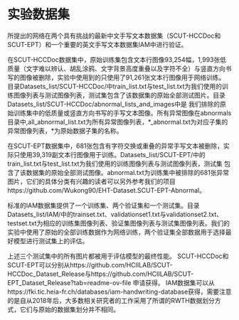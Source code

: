 # 实验数据集

所提出的网络在两个具有挑战的最新中文手写文本数据集（SCUT-HCCDoc和SCUT-EPT）和一个重要的英文手写文本数据集IAM中进行验证。

在SCUT-HCCDoc数据集中，原始训练集包含文本行图像93,254幅，1,993张低质量（文字难以辨认、胡乱涂鸦、文字背景高度重叠以及字符不全）与竖直方向书写的图像被删除，实验中使用到的只使用了91,261张文本行图像用于网络训练。
目录Datasets_list/SCUT-HCCDoc/中train_list.txt与test_list.txt为我们使用的训练图像列表与测试图像列表，测试集包含了该数据集的原始全部测试图片。目录Datasets_list/SCUT-HCCDoc/abnormal_lists_and_images中是
我们排除的原始训练集中的低质量或竖直方向书写的手写文本图像。所有异常图像在abnormals目录中,all_abnormal_list.txt为所有异常图像列表，*_abnormal.txt为对应子集的异常图像列表，*为原始数据子集的名称。

在SCUT-EPT数据集中，681张包含有字符交换或重叠的异常手写文本被删除，实际只使用39,319副文本行图像用于训练。Datasets_list/SCUT-EPT/中的train_list.txt与test_list.txt为我们使用的训练图像列表与测试图像列表，测试集
包含了该数据集的原始全部测试图像。abnormal.txt为训练集中被排除的681张异常图片，它们的具体分类有兴趣的读者可以另外参考我们的项目https://github.com/Wukong90/EHT-Dataset.SCUT-EPT-Abnormal。

标准的IAM数据集提供了一个训练集、两个验证集和一个测试集。目录Datasets_list/IAM/中的trainset.txt、validationset1.txt与validationset2.txt、
testset.txt为相应的训练集图像列表、验证集图像列表与测试集图像列表。我们的实验中使用了原始的全部训练数据作为网络训练，两个验证集全部数据用于选择最好模型进行测试集上的评估。

上述三个测试集中的所有图片都被用于评估模型的最终性能。
SCUT-HCCDoc和SCUT-EPT可以分别从https://github.com/HCIILAB/SCUT-HCCDoc_Dataset_Release与https://github.com/HCIILAB/SCUT-EPT_Dataset_Release?tab=readme-ov-file 申请获得。
IAM数据集可以从https://fki.tic.heia-fr.ch/databases/iam-handwriting-database获得，需要注意的是自从2018年后，大多数相关研究者的工作采用了所谓的RWTH数据划分方式，它们与原始的数据集划分并不相同。
